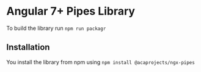 # Angular 7+ Pipes Library

To build the library run `npm run packagr`

## Installation

You install the library from npm using `npm install @acaprojects/ngx-pipes`